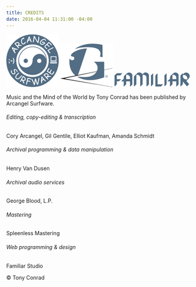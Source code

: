 ```yaml
---
title: CREDITS
date: 2016-04-04 11:31:00 -04:00
---
```


[![Arcangel Surfware](/images/arcangel.svg)](http://www.arcangelsurfware.biz/)
[![George Blood, L.P.](/images/george-blood.svg)](http://www.georgeblood.com/)
[![Familiar Studio](/images/familiar.svg)](https://familiar-studio.com/)

Music and the Mind of the World by Tony Conrad has been published by Arcangel Surfware.

###### Editing, copy-editing & transcription
Cory Arcangel, Gil Gentile, Elliot Kaufman, Amanda Schmidt

###### Archival programming & data manipulation
Henry Van Dusen 

###### Archival audio services
George Blood, L.P.

###### Mastering
Spleenless Mastering

###### Web programming & design
Familiar Studio 

© Tony Conrad